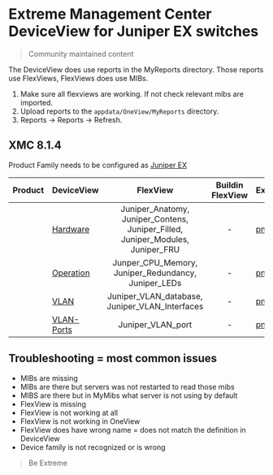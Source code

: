 # Extreme Management Center DeviceView for Juniper EX switches
>Community maintained content

The DeviceView does use reports in the MyReports directory. Those reports use FlexViews, FlexViews does use MIBs.

1. Make sure all flexviews are working. If not check relevant mibs are imported.
2. Upload reports to the `appdata/OneView/MyReports` directory.
3. Reports -> Reports -> Refresh.

## XMC 8.1.4

Product Family needs to be configured as [Juniper EX](sample/VendorProfile.PNG?raw=true)

| Product  | DeviceView   | FlexView   | Buildin FlexView | Example   |
| -------- | ------------ |:----------:|:----------------:| --------- |
|  |[Hardware](xml/DeviceViewJuniperHardware.xml?raw=true)|Juniper_Anatomy, Juniper_Contens, Juniper_Filled, Juniper_Modules, Juniper_FRU| - |[png](sample/DeviceViewJuniperHardware.PNG?raw=true)|
|  |[Operation](xml/DeviceViewJuniperOperation.xml?raw=true)|Junper_CPU_Memory, Juniper_Redundancy, Juniper_LEDs| - |[png](sample/DeviceViewJuniperOperation.PNG?raw=true)|
|  |[VLAN](xml/DeviceViewJuniperVLAN.xml?raw=true)|Juniper_VLAN_database, Juniper_VLAN_Interfaces| - |[png](sample/DeviceViewJuniperVLAN.PNG?raw=true)|
|  |[VLAN-Ports](xml/DeviceViewJuniperVLANPorts.xml?raw=true)|Juniper_VLAN_port| - |[png](sample/DeviceViewJuniperVLANPorts.PNG?raw=true)|

## Troubleshooting = most common issues
* MIBs are missing
* MIBs are there but servers was not restarted to read those mibs
* MIBS are there but in MyMibs what server is not using by default
* FlexView is missing
* FlexView is not working at all
* FlexView is not working in OneView 
* FlexView does have wrong name = does not match the definition in DeviceView
* Device family is not recognized or is wrong

>Be Extreme
